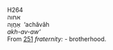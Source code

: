 H264  
אחוה  
אַחֲוָה ‎ ‘achăvâh  
*akh-av-aw‘*  
From [251](h0251) *fraternity: -* brotherhood.  
